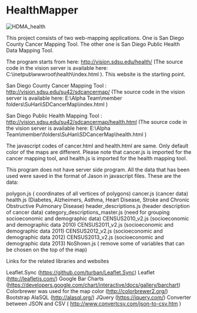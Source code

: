 # HealthMapper

<img src="http://vision.sdsu.edu/su42/images/project/health_mapping.png" alt="HDMA_health" />

This project consists of two web-mapping applications. One is San Diego County Cancer Mapping Tool. The other one is San Diego Public Health Data Mapping Tool.

The program starts from here:
http://vision.sdsu.edu/health/  (The source code in the vision server is available here: C:\inetpub\wwwroot\health\index.html ). This website is the starting point.

San Diego County Cancer Mapping Tool : http://vision.sdsu.edu/su42/sdcancermap/  (The source code in the vision server is available here: E:\Alpha Team\member folders\SuHan\SDCancerMap\index.html )

San Diego Public Health Mapping Tool : http://vision.sdsu.edu/su42/sdcancermap/health.html  (The source code in the vision server is available here: E:\Alpha Team\member\folders\SuHan\SDCancerMap\health.html )

The javascript codes of cancer.html and health.html are same. Only default color of the maps are different. Please note that cancer.js is imported for the cancer mapping tool, and health.js is imported for the health mapping tool.


This program does not have server side program. All the data that has been used were saved in the format of Jason in javascript files. These are the data:

polygon.js  ( coordinates of all vertices of polygons)
cancer.js  (cancer data)
health.js (Diabetes, Alzheimers, Asthma, Heart Disease, Stroke and Chronic Obstructive Pulmonary Disease)
header_descriptions.js (header description of cancer data)
category_descriptions_master.js (need for grouping socioeconomic and demographic data)
CENSUS2010_v2.js (socioeconomic and demographic data 2010)
CENSUS2011_v2.js (socioeconomic and demographic data 2011)
CENSUS2012_v2.js (socioeconomic and demographic data 2012)
CENSUS2013_v2.js (socioeconomic and demographic data 2013)
NoShown.js ( remove some of variables that can be chosen on the top of the map)


Links for the related libraries and websites

Leaflet.Sync (https://github.com/turban/Leaflet.Sync)
Leaflet (http://leafletjs.com/)
Google Bar Charts (https://developers.google.com/chart/interactive/docs/gallery/barchart)
Colorbrewer was used for the map color (http://colorbrewer2.org/)
Bootstrap
AlaSQL (http://alasql.org/)
JQuery (https://jquery.com/)
Converter between JSON and CSV ( http://www.convertcsv.com/json-to-csv.htm )

